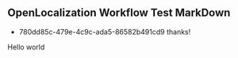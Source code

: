## OpenLocalization Workflow Test MarkDown
* 780dd85c-479e-4c9c-ada5-86582b491cd9 
thanks!

Hello world